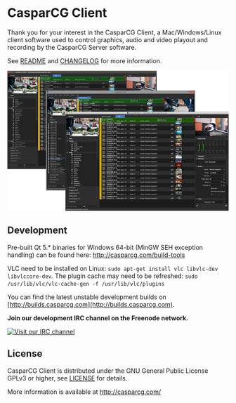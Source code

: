 # CasparCG Client
Thank you for your interest in the CasparCG Client, a Mac/Windows/Linux client 
software used to control graphics, audio and video playout and recording
by the CasparCG Server software.

See [README](README?raw=true) and [CHANGELOG](CHANGELOG?raw=true) for more information.

<p align="center"><img src="/src/Widgets/Images/Clients.png"></p>

## Development
Pre-built Qt 5.* binaries for Windows 64-bit (MinGW SEH exception handling) can be found here: http://casparcg.com/build-tools

VLC need to be installed on Linux: `sudo apt-get install vlc libvlc-dev libvlccore-dev`. The plugin cache may need to be refreshed: `sudo /usr/lib/vlc/vlc-cache-gen -f /usr/lib/vlc/plugins`

You can find the latest unstable development builds on [http://builds.casparcg.com](http://builds.casparcg.com).

**Join our development IRC channel on the Freenode network.**

[![Visit our IRC channel](https://kiwiirc.com/buttons/sinisalo.freenode.net/CasparCG.png)](https://kiwiirc.com/client/sinisalo.freenode.net/?nick=Guest|?#CasparCG)

## License
CasparCG Client is distributed under the GNU General Public License GPLv3 or
higher, see [LICENSE](LICENSE?raw=true) for details.

More information is available at http://casparcg.com/
